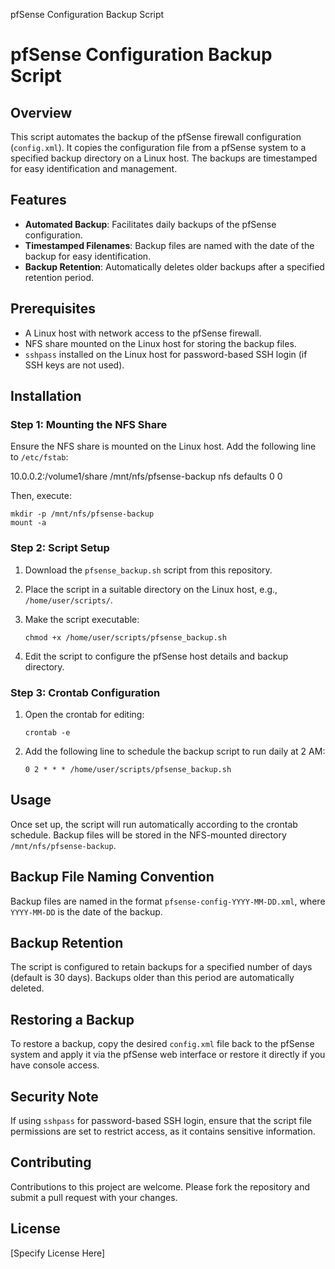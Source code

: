 pfSense Configuration Backup Script

pfSense Configuration Backup Script
===================================

Overview
--------

This script automates the backup of the pfSense firewall configuration (`config.xml`). It copies the configuration file from a pfSense system to a specified backup directory on a Linux host. The backups are timestamped for easy identification and management.

Features
--------

*   **Automated Backup**: Facilitates daily backups of the pfSense configuration.
*   **Timestamped Filenames**: Backup files are named with the date of the backup for easy identification.
*   **Backup Retention**: Automatically deletes older backups after a specified retention period.

Prerequisites
-------------

*   A Linux host with network access to the pfSense firewall.
*   NFS share mounted on the Linux host for storing the backup files.
*   `sshpass` installed on the Linux host for password-based SSH login (if SSH keys are not used).

Installation
------------

### Step 1: Mounting the NFS Share

Ensure the NFS share is mounted on the Linux host. Add the following line to `/etc/fstab`:

10.0.0.2:/volume1/share /mnt/nfs/pfsense-backup nfs defaults 0 0

Then, execute:

    mkdir -p /mnt/nfs/pfsense-backup
    mount -a

### Step 2: Script Setup

1.  Download the `pfsense_backup.sh` script from this repository.
2.  Place the script in a suitable directory on the Linux host, e.g., `/home/user/scripts/`.
3.  Make the script executable:
    
        chmod +x /home/user/scripts/pfsense_backup.sh
    
4.  Edit the script to configure the pfSense host details and backup directory.

### Step 3: Crontab Configuration

1.  Open the crontab for editing:
    
        crontab -e
    
2.  Add the following line to schedule the backup script to run daily at 2 AM:
    
        0 2 * * * /home/user/scripts/pfsense_backup.sh
    

Usage
-----

Once set up, the script will run automatically according to the crontab schedule. Backup files will be stored in the NFS-mounted directory `/mnt/nfs/pfsense-backup`.

Backup File Naming Convention
-----------------------------

Backup files are named in the format `pfsense-config-YYYY-MM-DD.xml`, where `YYYY-MM-DD` is the date of the backup.

Backup Retention
----------------

The script is configured to retain backups for a specified number of days (default is 30 days). Backups older than this period are automatically deleted.

Restoring a Backup
------------------

To restore a backup, copy the desired `config.xml` file back to the pfSense system and apply it via the pfSense web interface or restore it directly if you have console access.

Security Note
-------------

If using `sshpass` for password-based SSH login, ensure that the script file permissions are set to restrict access, as it contains sensitive information.

Contributing
------------

Contributions to this project are welcome. Please fork the repository and submit a pull request with your changes.

License
-------

\[Specify License Here\]
